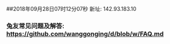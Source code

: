 ##2018年09月28日07时12分07秒 新址: 142.93.183.10
### 兔友常见问题及解答: https://github.com/wanggonging/d/blob/w/FAQ.md
